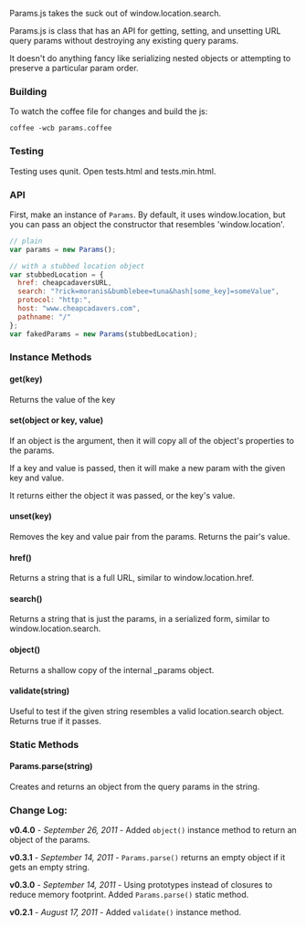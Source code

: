Params.js takes the suck out of window.location.search.

Params.js is class that has an API for getting, setting, and unsetting URL query params
without destroying any existing query params.

It doesn't do anything fancy like serializing nested objects or attempting to
preserve a particular param order.

### Building

To watch the coffee file for changes and build the js:

`coffee -wcb params.coffee`

### Testing

Testing uses qunit. Open tests.html and tests.min.html.

### API

First, make an instance of `Params`. By default, it uses window.location, but
you can pass an object the constructor that resembles 'window.location'.

```javascript
// plain
var params = new Params();

// with a stubbed location object
var stubbedLocation = {
  href: cheapcadaversURL,
  search: "?rick=moranis&bumblebee=tuna&hash[some_key]=someValue",
  protocol: "http:",
  host: "www.cheapcadavers.com",
  pathname: "/"
};
var fakedParams = new Params(stubbedLocation);
```

### Instance Methods

#### get(key)

Returns the value of the key

#### set(object or key, value)

If an object is the argument, then it will copy all of the object's
properties to the params.

If a key and value is passed, then it will make a new param with the given
key and value.

It returns either the object it was passed, or the key's value.

#### unset(key)

Removes the key and value pair from the params.
Returns the pair's value.

#### href()

Returns a string that is a full URL, similar to window.location.href.

#### search()

Returns a string that is just the params, in a serialized form, similar to
window.location.search.

#### object()

Returns a shallow copy of the internal _params object.

#### validate(string)

Useful to test if the given string resembles a valid location.search object.
Returns true if it passes.

### Static Methods

#### Params.parse(string)

Creates and returns an object from the query params in the string.

### Change Log:

**v0.4.0** - _September 26, 2011_ - Added `object()` instance method to return an object of the params.

**v0.3.1** - _September 14, 2011_ - `Params.parse()` returns an empty object if it gets an empty string.

**v0.3.0** - _September 14, 2011_ - Using prototypes instead of closures to reduce memory footprint. Added `Params.parse()` static method.

**v0.2.1** - _August 17, 2011_ - Added `validate()` instance method.

